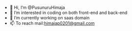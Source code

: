 - 👋 Hi, I’m @PusunuruHimaja
- 👀 I’m interested in coding on both front-end and back-end
- 🌱 I’m currently working on saas domain
- 📫 To reach mail:himajap0201@gmail.com

<!---
PusunuruHimaja/PusunuruHimaja is a ✨ special ✨ repository because its `README.md` (this file) appears on your GitHub profile.
You can click the Preview link to take a look at your changes.
--->
